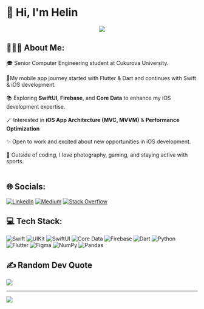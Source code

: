 # 👋 Hi, I'm Helin

<div id="header" align="center">
  <img src="https://media.giphy.com/media/FspLvJQlQACXu/giphy.gif"/>
</div>


## 👩🏻‍💻 About Me:
🎓 Senior Computer Engineering student at Cukurova University.<br><br>📱My mobile app journey started with Flutter & Dart and continues with Swift & iOS development.<br><br>📚 Exploring **SwiftUI**, **Firebase**, and **Core Data** to enhance my iOS development expertise.<br><br>🪄 Interested in **iOS App Architecture (MVC, MVVM)** & **Performance Optimization**<br><br>✨ Open to work and excited about new opportunities in iOS development.<br><br>👾 Outside of coding, I love photography, gaming, and staying active with sports.<br><br>


## 🌐 Socials:
[![LinkedIn](https://img.shields.io/badge/LinkedIn-%230077B5?style=for-the-badge&logo=linkedin&logoColor=white)](https://linkedin.com/in/helin-guler) [![Medium](https://img.shields.io/badge/Medium-12100E?style=for-the-badge&logo=medium&logoColor=white)](https://medium.com/@gulerhelin) [![Stack Overflow](https://img.shields.io/badge/-Stackoverflow-FE7A16?style=for-the-badge&logo=stack-overflow&logoColor=white)](https://stackoverflow.com/users/22573876)


## 💻 Tech Stack:
![Swift](https://img.shields.io/badge/Swift-FA7343?style=for-the-badge&logo=swift&logoColor=white) ![UIKit](https://img.shields.io/badge/UIKit-2396F3?style=for-the-badge&logo=apple&logoColor=white) ![SwiftUI](https://img.shields.io/badge/SwiftUI-007AFF?style=for-the-badge&logo=swift&logoColor=white) ![Core Data](https://img.shields.io/badge/Core%20Data-1D4ED8?style=for-the-badge&logo=database&logoColor=white) ![Firebase](https://img.shields.io/badge/Firebase-FFCA28?style=for-the-badge&logo=firebase&logoColor=black) ![Dart](https://img.shields.io/badge/Dart-0175C2?style=for-the-badge&logo=dart&logoColor=white) ![Python](https://img.shields.io/badge/Python-3776AB?style=for-the-badge&logo=python&logoColor=FFD43B) ![Flutter](https://img.shields.io/badge/Flutter-02569B?style=for-the-badge&logo=flutter&logoColor=white) ![Figma](https://img.shields.io/badge/Figma-F24E1E?style=for-the-badge&logo=figma&logoColor=white) ![NumPy](https://img.shields.io/badge/NumPy-013243?style=for-the-badge&logo=numpy&logoColor=white) ![Pandas](https://img.shields.io/badge/Pandas-150458?style=for-the-badge&logo=pandas&logoColor=white)  

<!--
# 📊 GitHub Stats:
![](https://github-readme-streak-stats.herokuapp.com/?user=helinguler&theme=gotham&hide_border=false)<br/>
![](https://github-readme-stats.vercel.app/api/top-langs/?username=helinguler&theme=gotham&hide_border=false&include_all_commits=false&count_private=true&layout=compact)
-->

## ✍️ Random Dev Quote
![](https://quotes-github-readme.vercel.app/api?type=horizontal&theme=merko)

---
[![](https://visitcount.itsvg.in/api?id=helinguler&icon=0&color=12)](https://visitcount.itsvg.in)
